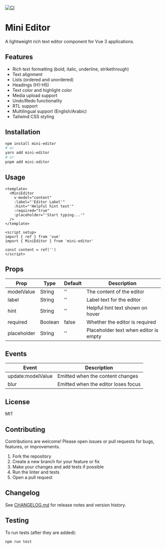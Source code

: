 [![CI](https://github.com/heba28/mini-editor/actions/workflows/ci.yml/badge.svg)](https://github.com/heba28/mini-editor/actions)

# Mini Editor

A lightweight rich text editor component for Vue 3 applications.

## Features

- Rich text formatting (bold, italic, underline, strikethrough)
- Text alignment
- Lists (ordered and unordered)
- Headings (H1-H5)
- Text color and highlight color
- Media upload support
- Undo/Redo functionality
- RTL support
- Multilingual support (English/Arabic)
- Tailwind CSS styling

## Installation

```bash
npm install mini-editor
# or
yarn add mini-editor
# or
pnpm add mini-editor
```

## Usage

```vue
<template>
  <MiniEditor
    v-model="content"
    :label="'Editor Label'"
    :hint="'Helpful hint text'"
    :required="true"
    :placeholder="'Start typing...'"
  />
</template>

<script setup>
import { ref } from 'vue'
import { MiniEditor } from 'mini-editor'

const content = ref('')
</script>
```

## Props

| Prop | Type | Default | Description |
|------|------|---------|-------------|
| modelValue | String | '' | The content of the editor |
| label | String | '' | Label text for the editor |
| hint | String | '' | Helpful hint text shown on hover |
| required | Boolean | false | Whether the editor is required |
| placeholder | String | '' | Placeholder text when editor is empty |

## Events

| Event | Description |
|-------|-------------|
| update:modelValue | Emitted when the content changes |
| blur | Emitted when the editor loses focus |

## License

MIT 

## Contributing

Contributions are welcome! Please open issues or pull requests for bugs, features, or improvements.

1. Fork the repository
2. Create a new branch for your feature or fix
3. Make your changes and add tests if possible
4. Run the linter and tests
5. Open a pull request

## Changelog

See [CHANGELOG.md](./CHANGELOG.md) for release notes and version history.

## Testing

To run tests (after they are added):

```bash
npm run test
``` 
